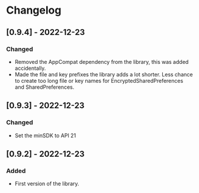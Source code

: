 # Changelog
## [0.9.4] - 2022-12-23

### Changed

- Removed the AppCompat dependency from the library, this was added accidentally.
- Made the file and key prefixes the library adds a lot shorter. Less chance to create too long file or key names for EncryptedSharedPreferences and SharedPreferences.

## [0.9.3] - 2022-12-23

### Changed

- Set the minSDK to API 21

## [0.9.2] - 2022-12-23

### Added
- First version of the library.
